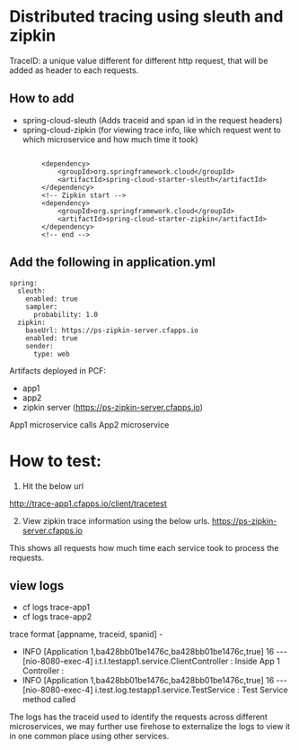 # Distributed tracing using sleuth and zipkin
TraceID: a unique value different for different http request, that will be added as header to each requests. 

## How to add
- spring-cloud-sleuth (Adds traceid and span id in the request headers)
- spring-cloud-zipkin (for viewing trace info, like which request went to which microservice and how much time it took)
```
	
		<dependency>
			<groupId>org.springframework.cloud</groupId>
			<artifactId>spring-cloud-starter-sleuth</artifactId>
		</dependency>
		<!-- Zipkin start -->
		<dependency>
			<groupId>org.springframework.cloud</groupId>
			<artifactId>spring-cloud-starter-zipkin</artifactId>
		</dependency>
		<!-- end -->

```

Add the following in application.yml
--------------------------------------
```
spring:
  sleuth:
    enabled: true
    sampler:
      probability: 1.0
  zipkin:
    baseUrl: https://ps-zipkin-server.cfapps.io
    enabled: true
    sender:
      type: web

```

Artifacts deployed in PCF:
- app1
- app2 
- zipkin server (https://ps-zipkin-server.cfapps.io)

App1 microservice calls App2 microservice 

# How to test:

1. Hit the below url

http://trace-app1.cfapps.io/client/tracetest 

2. View zipkin trace information using the below urls. 
https://ps-zipkin-server.cfapps.io

This shows all requests how much time each service took to process the requests. 

## view logs
- cf logs trace-app1
- cf logs trace-app2

trace format [appname, traceid, spanid] - 

-  INFO [Application 1,ba428bb01be1476c,ba428bb01be1476c,true] 16 --- [nio-8080-exec-4] i.t.l.testapp1.service.ClientController  : Inside App 1 Controller : 
-  INFO [Application 1,ba428bb01be1476c,ba428bb01be1476c,true] 16 --- [nio-8080-exec-4] i.test.log.testapp1.service.TestService  : Test Service method called

The logs has the traceid used to identify the requests across different microservices, we may further use firehose to externalize the logs to view it in one common place using other services. 



